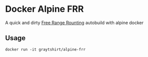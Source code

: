 # Docker Alpine FRR

A quick and dirty [Free Range Rounting](https://github.com/FRRouting/frr) autobuild with alpine docker


## Usage

    docker run -it graytshirt/alpine-frr
